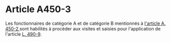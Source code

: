 # Article A450-3

<p>Les fonctionnaires de catégorie A et de catégorie B mentionnés à <a href='/code-de-commerce/partie-arretes/livre-iv-de-la-liberte-des-prix-et-de-la-concurrence/titre-v-des-pouvoirs-denquete/a450-2.md'>l'article A. 450-2 </a>sont habilités à procéder aux visites et saisies pour l'application de l'article <a href='/affichCodeArticle.do?cidTexte=LEGITEXT000005634379&idArticle=LEGIARTI000034161225&dateTexte=&categorieLien=cid' title='Code de commerce - art. L490-9 (V)'>L. 490-9</a>.</p>